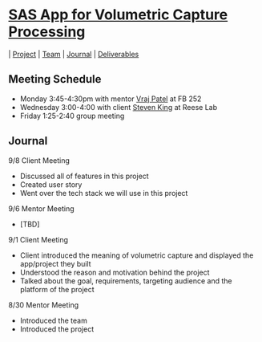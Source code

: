 # [SAS App for Volumetric Capture Processing](https://teamz-comp523.github.io/vcp/index.html) 

| [Project](https://teamz-comp523.github.io/vcp/project.html) | [Team](https://teamz-comp523.github.io/vcp/team.html) | [Journal](https://teamz-comp523.github.io/vcp/journal.html) | [Deliverables](https://teamz-comp523.github.io/vcp/deliverables.html)


## Meeting Schedule
- Monday 3:45-4:30pm with mentor [Vraj Patel](https://www.linkedin.com/in/patelvap/) at FB 252
- Wednesday 3:00-4:00 with client [Steven King](https://www.linkedin.com/in/steven-king-b93885b/) at Reese Lab
- Friday 1:25-2:40 group meeting

## Journal

9/8 Client Meeting
* Discussed all of features in this project
* Created user story
* Went over the tech stack we will use in this project

9/6 Mentor Meeting
* [TBD]

9/1 Client Meeting
* Client introduced the meaning of volumetric capture and displayed the app/project they built
* Understood the reason and motivation behind the project
* Talked about the goal, requirements, targeting audience and the platform of the project

8/30 Mentor Meeting

* Introduced the team
* Introduced the project
